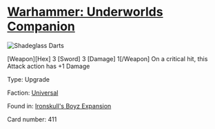 # [Warhammer: Underworlds Companion](https://guidokessels.github.io/wh-underworlds)

  

![Shadeglass Darts](https://warhammerunderworlds.com/wp-content/uploads/sites/6/2017/12/411_ENG-Shadeglass-Darts.png)

[Weapon][Hex] 3 [Sword] 3 [Damage] 1[/Weapon] On a critical hit, this Attack action has +1 Damage

Type: Upgrade

Faction: [Universal](https://guidokessels.github.io/wh-underworlds/factions/universal.md)

Found in: [Ironskull's Boyz Expansion](https://guidokessels.github.io/wh-underworlds/locations/ironskulls-boyz-expansion.md)

Card number: 411

